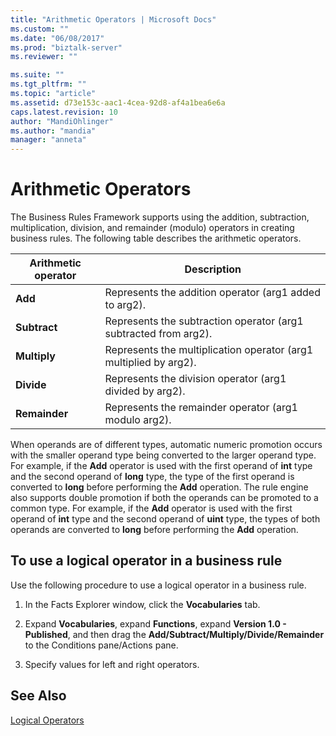 ```yaml
---
title: "Arithmetic Operators | Microsoft Docs"
ms.custom: ""
ms.date: "06/08/2017"
ms.prod: "biztalk-server"
ms.reviewer: ""

ms.suite: ""
ms.tgt_pltfrm: ""
ms.topic: "article"
ms.assetid: d73e153c-aac1-4cea-92d8-af4a1bea6e6a
caps.latest.revision: 10
author: "MandiOhlinger"
ms.author: "mandia"
manager: "anneta"
---
```

# Arithmetic Operators
The Business Rules Framework supports using the addition, subtraction, multiplication, division, and remainder (modulo) operators in creating business rules. The following table describes the arithmetic operators.  
  
|Arithmetic operator|Description|  
|-------------------------|-----------------|  
|**Add**|Represents the addition operator (arg1 added to arg2).|  
|**Subtract**|Represents the subtraction operator (arg1 subtracted from arg2).|  
|**Multiply**|Represents the multiplication operator (arg1 multiplied by arg2).|  
|**Divide**|Represents the division operator (arg1 divided by arg2).|  
|**Remainder**|Represents the remainder operator (arg1 modulo arg2).|  
  
 When operands are of different types, automatic numeric promotion occurs with the smaller operand type being converted to the larger operand type. For example, if the **Add** operator is used with the first operand of **int** type and the second operand of **long** type, the type of the first operand is converted to **long** before performing the **Add** operation. The rule engine also supports double promotion if both the operands can be promoted to a common type. For example, if the **Add** operator is used with the first operand of **int** type and the second operand of **uint** type, the types of both operands are converted to **long** before performing the **Add** operation.  
  
## To use a logical operator in a business rule  
 Use the following procedure to use a logical operator in a business rule.  
  
1.  In the Facts Explorer window, click the **Vocabularies** tab.  
  
2.  Expand **Vocabularies**, expand **Functions**, expand **Version 1.0 - Published**, and then drag the **Add/Subtract/Multiply/Divide/Remainder** to the Conditions pane/Actions pane.  
  
3.  Specify values for left and right operators.  
  
## See Also  
 [Logical Operators](../core/logical-operators.md)